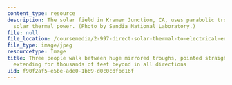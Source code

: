 ```yaml
---
content_type: resource
description: The solar field in Kramer Junction, CA, uses parabolic troughs to concentrate
  solar thermal power. (Photo by Sandia National Laboratory.)
file: null
file_location: /coursemedia/2-997-direct-solar-thermal-to-electrical-energy-conversion-technologies-fall-2009/f90f2af5e5beade01b69d0c0cdfbd16f_2-997f09-th.jpg
file_type: image/jpeg
resourcetype: Image
title: Three people walk between huge mirrored troughs, pointed straight upwards,
  extending for thousands of feet beyond in all directions
uid: f90f2af5-e5be-ade0-1b69-d0c0cdfbd16f
---
```

